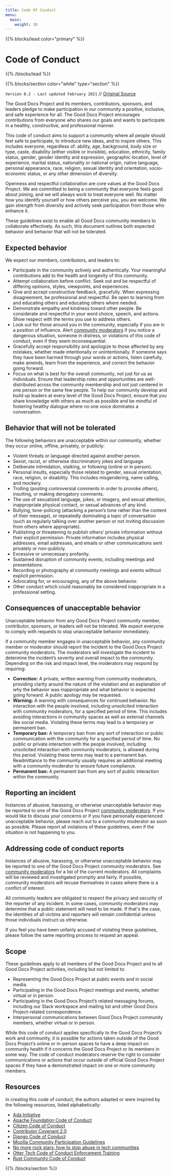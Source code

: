 ```yaml
---
title: Code Of Conduct
menu:
  main:
    weight: 30
---
```


{{% blocks/lead color="primary" %}}

# Code of Conduct

{{% /blocks/lead %}}


{{% blocks/section color="white" type="section" %}}

`Version 0.2 - Last updated February 2021` // [Original Source](https://raw.githubusercontent.com/thegooddocsproject/governance/master/CODE_OF_CONDUCT.md)

The Good Docs Project and its members, contributors, sponsors, and leaders
pledge to make participation in our community a positive, inclusive, and safe
experience for all. The Good Docs Project encourages contributions from everyone
who shares our goals and wants to participate in a healthy, constructive, and
professional manner.

This code of conduct aims to support a community where all people should feel
safe to participate, to introduce new ideas, and to inspire others. This
includes everyone, regardless of: ability, age, background, body size or type,
caste, disability (either visible or invisible), education, ethnicity, family
status, gender, gender identity and expression, geographic location, level of
experience, marital status, nationality or national origin, native language,
personal appearance, race, religion, sexual identity and orientation,
socio-economic status, or any other dimension of diversity.

Openness and respectful collaboration are core values at the Good Docs Project.
We are committed to being a community that everyone feels good about joining,
and we will always work to treat everyone well. No matter how you identify
yourself or how others perceive you, you are welcome. We gain strength from
diversity and actively seek participation from those who enhance it.

These guidelines exist to enable all Good Docs community members to collaborate
effectively. As such, this document outlines both expected behavior and behavior
that will not be tolerated.

## Expected behavior

We expect our members, contributors, and leaders to:

- Participate in the community actively and authentically. Your meaningful
  contributions add to the health and longevity of this community.
- Attempt collaboration before conflict. Seek out and be respectful of differing
  opinions, styles, viewpoints, and experiences.
- Give and accept constructive feedback, gracefully. When expressing
  disagreement, be professional and respectful. Be open to learning from and
  educating others and educating others where needed.
- Demonstrate empathy and kindness toward other people. Be considerate and
  respectful in your word choice, speech, and actions. Show respect with the
  terms you use to address others.
- Look out for those around you in the community, especially if you are in a
  position of influence. Alert [community moderators](https://github.com/thegooddocsproject/governance/blob/master/Community_moderators.md)
  if you notice a dangerous situation, someone in distress, or violations of
  this code of conduct, even if they seem inconsequential.
- Gracefully accept responsibility and apologize to those affected by any
  mistakes, whether made intentionally or unintentionally. If someone says they
  have been harmed through your words or actions, listen carefully, make amends,
  learn from the experience, and correct the behavior going forward.
- Focus on what is best for the overall community, not just for us as
  individuals. Ensure that leadership roles and opportunities are
  well-distributed across the community membership and not just centered in one
  person or the same few people. To help our community develop and build up
  leaders at every level of the Good Docs Project, ensure that you share
  knowledge with others as much as possible and be mindful of fostering healthy
  dialogue where no one voice dominates a conversation.

## Behavior that will not be tolerated

The following behaviors are unacceptable within our community, whether they
occur online, offline, privately, or publicly:

- Violent threats or language directed against another person.
- Sexist, racist, or otherwise discriminatory jokes and language.
- Deliberate intimidation, stalking, or following (online or in person).
- Personal insults, especially those related to gender, sexual orientation,
  race, religion, or disability. This includes misgendering, name calling, and
  mockery.
- Trolling (posting controversial comments in order to provoke others),
  insulting, or making derogatory comments.
- The use of sexualized language, jokes, or imagery, and sexual attention,
  inappropriate physical contact, or sexual advances of any kind.
- Bullying, tone-policing (attacking a person’s tone rather than the content of
  their message), or repeatedly dominating a topic of conversation (such as
  regularly talking over another person or not inviting discussion from others
  where appropriate).
- Publishing or threatening to publish others’ private information without their
  explicit permission. Private information includes physical addresses, email
  addresses, and emails or other communications sent privately or non-publicly.
- Excessive or unnecessary profanity.
- Sustained disruption of community events, including meetings and
  presentations.
- Recording or photography at community meetings and events without explicit
  permission.
- Advocating for, or encouraging, any of the above behavior.
- Other conduct which could reasonably be considered inappropriate in a
  professional setting.

## Consequences of unacceptable behavior

Unacceptable behavior from any Good Docs Project community member, contributor,
sponsors, or leaders will not be tolerated. We expect everyone to comply with
requests to stop unacceptable behavior immediately.

If a community member engages in unacceptable behavior, any community member or
moderator should report the incident to the Good Docs Project community
moderators. The moderators will investigate the incident to determine the
incident’s severity and overall impact to the community. Depending on the risk
and impact level, the moderators may respond by requiring:

- **Correction:** A private, written warning from community moderators,
  providing clarity around the nature of the violation and an explanation of why
  the behavior was inappropriate and what behavior is expected going forward. A
  public apology may be requested.
- **Warning:** A warning with consequences for continued behavior. No
  interaction with the people involved, including unsolicited interaction with
  community moderators, for a specified period of time. This includes avoiding
  interactions in community spaces as well as external channels like social
  media. Violating these terms may lead to a temporary or permanent ban.
- **Temporary ban:** A temporary ban from any sort of interaction or public
  communication with the community for a specified period of time. No public or
  private interaction with the people involved, including unsolicited
  interaction with community moderators, is allowed during this period.
  Violating these terms may lead to a permanent ban. Readmittance to the
  community usually requires an additional meeting with a community moderator to
  ensure future compliance.
- **Permanent ban:** A permanent ban from any sort of public interaction within
  the community.

## Reporting an incident

Instances of abusive, harassing, or otherwise unacceptable behavior may be
reported to one of the Good Docs Project
[community moderators](https://github.com/thegooddocsproject/governance/blob/master/Community_moderators.md). If you would like to discuss
your concerns or if you have personally experienced unacceptable behavior,
please reach out to a community moderator as soon as possible. Please report all
violations of these guidelines, even if the situation is not happening to you.

## Addressing code of conduct reports

Instances of abusive, harassing, or otherwise unacceptable behavior may be
reported to one of the Good Docs Project community moderators. See
[community moderators](https://github.com/thegooddocsproject/governance/blob/master/Community_moderators.md) for a list of the current
moderators. All complaints will be reviewed and investigated promptly and
fairly. If possible, community moderators will recuse themselves in cases where
there is a conflict of interest.

All community leaders are obligated to respect the privacy and security of the
reporter of any incident. In some cases, community moderators may determine that
a public statement will need to be made. If that's the case, the identities of
all victims and reporters will remain confidential unless those individuals
instruct us otherwise.

If you feel you have been unfairly accused of violating these guidelines, please
follow the same reporting process to request an appeal.

## Scope

These guidelines apply to all members of the Good Docs Project and to all Good
Docs Project activities, including but not limited to:

- Representing the Good Docs Project at public events and in social media.
- Participating in the Good Docs Project meetings and events, whether virtual or
  in person.
- Participating in the Good Docs Project’s related messaging forums, including
  our Slack workspace and mailing list and other Good Docs Project-related
  correspondence.
- Interpersonal communications between Good Docs Project community members,
  whether virtual or in person.

While this code of conduct applies specifically to the Good Docs Project’s work
and community, it is possible for actions taken outside of the Good Docs
Project’s online or in-person spaces to have a deep impact on community health
if it concerns the Good Docs Project or its members in some way. The code of
conduct moderators reserve the right to consider communications or actions that
occur outside of official Good Docs Project spaces if they have a demonstrated
impact on one or more community members.

## Resources

In creating this code of conduct, the authors adapted or were inspired by the
following resources, listed alphabetically:

- [Ada Initiative](https://adainitiative.org/2014/02/18/howto-design-a-code-of-conduct-for-your-community/)
- [Apache Foundation Code of Conduct](http://www.apache.org/foundation/policies/conduct#code-of-conduct)
- [Citizen Code of Conduct](https://github.com/stumpsyn/policies/blob/master/citizen_code_of_conduct.md)
- [Contributor Covenant 2.0](https://www.contributor-covenant.org/version/2/0/code_of_conduct/)
- [Django Code of Conduct](https://www.djangoproject.com/conduct/)
- [Mozilla Community Participation Guidelines](https://www.mozilla.org/en-US/about/governance/policies/participation/)
- [No more rock stars: how to stop abuse in tech communities](https://hypatia.ca/2016/06/21/no-more-rock-stars/)
- [Otter Tech Code of Conduct Enforcement Training](https://otter.technology/code-of-conduct-training/)
- [Rust Community Code of Conduct](https://www.rust-lang.org/policies/code-of-conduct)

{{% /blocks/section %}}
